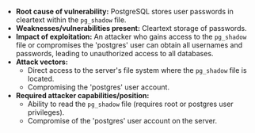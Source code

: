 - **Root cause of vulnerability:** PostgreSQL stores user passwords in cleartext within the `pg_shadow` file.
- **Weaknesses/vulnerabilities present:** Cleartext storage of passwords.
- **Impact of exploitation:** An attacker who gains access to the `pg_shadow` file or compromises the 'postgres' user can obtain all usernames and passwords, leading to unauthorized access to all databases.
- **Attack vectors:**
    - Direct access to the server's file system where the `pg_shadow` file is located.
    - Compromising the 'postgres' user account.
- **Required attacker capabilities/position:**
    - Ability to read the `pg_shadow` file (requires root or postgres user privileges).
    - Compromise of the 'postgres' user account on the server.